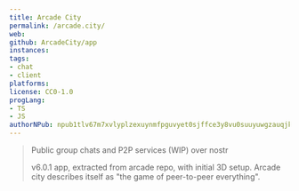 ```yaml
---
title: Arcade City 
permalink: /arcade.city/
web:
github: ArcadeCity/app
instances:
tags:
- chat
- client
platforms:
license: CC0-1.0
progLang: 
- TS
- JS
authorNPub: npub1tlv67m7xvlyplzexuynmfpguvyet0sjffce3y8vu0suuyuwgzauqjk7fdm
---
```


> Public group chats and P2P services (WIP) over nostr
>
> v6.0.1 app, extracted from arcade repo, with initial 3D setup. Arcade city describes itself as "the game of peer-to-peer everything".